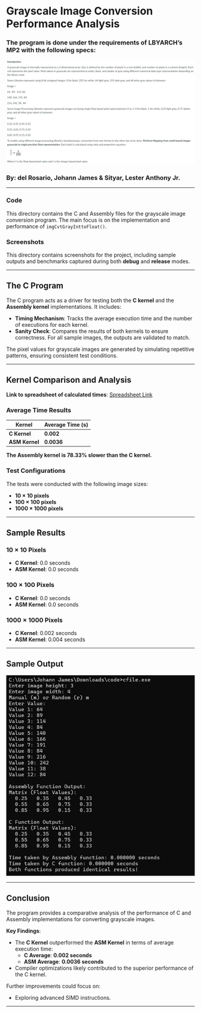 # **Grayscale Image Conversion Performance Analysis**

### The program is done under the requirements of **LBYARCH’s MP2** with the following specs:
<img src="./screenshots/Specs.jpg" alt="LBYARCH specs" width="750">

### By: del Rosario, Johann James & Sityar, Lester Anthony Jr.

---

### **Code**
This directory contains the C and Assembly files for the grayscale image conversion program. The main focus is on the implementation and performance of `imgCvtGrayInttoFloat()`.

### **Screenshots**
This directory contains screenshots for the project, including sample outputs and benchmarks captured during both **debug** and **release** modes.

---

## **The C Program**

The C program acts as a driver for testing both the **C kernel** and the **Assembly kernel** implementations. It includes:
- **Timing Mechanism**: Tracks the average execution time and the number of executions for each kernel.
- **Sanity Check**: Compares the results of both kernels to ensure correctness. For all sample images, the outputs are validated to match.

The pixel values for grayscale images are generated by simulating repetitive patterns, ensuring consistent test conditions.

---

## **Kernel Comparison and Analysis**

**Link to spreadsheet of calculated times**: [Spreadsheet Link](https://docs.google.com/spreadsheets/d/1qkgr50_etCSEWVcwX_pWXPhYjsyRcSBH_XRQo5S-RwE/edit?usp=sharing)

### **Average Time Results**

| Kernel       | Average Time (s) |
|--------------|-------------------|
| **C Kernel** | **0.002**         |
| **ASM Kernel** | **0.0036**      |

**The Assembly kernel is 78.33% slower than the C kernel.**

### **Test Configurations**
The tests were conducted with the following image sizes:
- **10 × 10 pixels**
- **100 × 100 pixels**
- **1000 × 1000 pixels**

---

## **Sample Results**

### **10 × 10 Pixels**
- **C Kernel**: 0.0 seconds  
- **ASM Kernel**: 0.0 seconds  

### **100 × 100 Pixels**
- **C Kernel**: 0.0 seconds  
- **ASM Kernel**: 0.0 seconds  

### **1000 × 1000 Pixels**
- **C Kernel**: 0.002 seconds  
- **ASM Kernel**: 0.004 seconds  

---

## **Sample Output**

<img src="./screenshots/SampleOutput.jpg" alt="LBYARCH specs" width="750">

---



## **Conclusion**

The program provides a comparative analysis of the performance of C and Assembly implementations for converting grayscale images. 

**Key Findings**:
- The **C Kernel** outperformed the **ASM Kernel** in terms of average execution time:
  - **C Average**: **0.002 seconds**
  - **ASM Average**: **0.0036 seconds**
- Compiler optimizations likely contributed to the superior performance of the C kernel.

Further improvements could focus on:
- Exploring advanced SIMD instructions.

--- 
